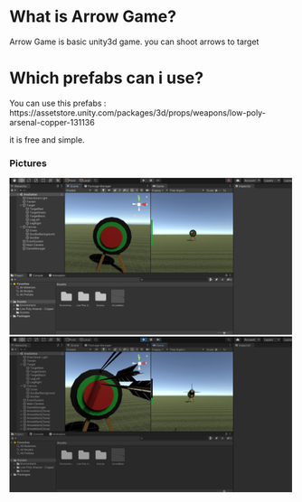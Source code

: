 # What is Arrow Game?

<p> Arrow Game is basic unity3d game. you can shoot arrows to target </p>

# Which prefabs can i use?

<p> You can use this prefabs : https://assetstore.unity.com/packages/3d/props/weapons/low-poly-arsenal-copper-131136 </p>
<p> it is free and simple. </p>

<h3> Pictures </h3>

<p align="left">
  <img src="https://github.com/zozdag/ArrowGame/blob/main/p1.png?raw=true" width="500">
  <img src="https://github.com/zozdag/ArrowGame/blob/main/p2.png?raw=true" width="500">
</p>
